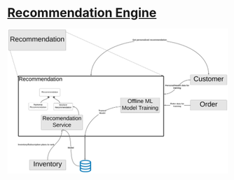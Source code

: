 # [Recommendation Engine](../../../README.md)

![Recomendation Engine](../images/recommendation_domain.svg)
